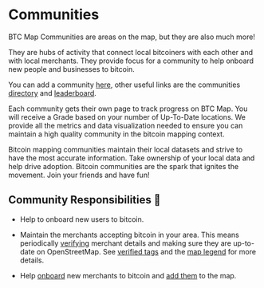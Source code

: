 # Communities

BTC Map Communities are areas on the map, but they are also much more!

They are hubs of activity that connect local bitcoiners with each other and with local merchants. They provide focus for a community to help onboard new people and businesses to bitcoin.

You can add a community [here](https://btcmap.org/communities/add), other useful links are the communities [directory](https://btcmap.org/communities) and [leaderboard](https://btcmap.org/communities/leaderboard).

Each community gets their own page to track progress on BTC Map. You will receive a Grade based on your number of Up-To-Date locations. We provide all the metrics and data visualization needed to ensure you can maintain a high quality community in the bitcoin mapping context.

Bitcoin mapping communities maintain their local datasets and strive to have the most accurate information. Take ownership of your local data and help drive adoption. Bitcoin communities are the spark that ignites the movement. Join your friends and have fun!

## Community Responsibilities 🧡

- Help to onboard new users to bitcoin.

- Maintain the merchants accepting bitcoin in your area. This means periodically [verifying](verifying-locations.html) merchant details and making sure they are up-to-date on OpenStreetMap. See [verified tags](tagging-instructions.html#verified-tags---more-information) and the [map legend](map-legend.html#verified) for more details.

- Help [onboard](onboarding-merchants.html) new merchants to bitcoin and [add them](tagging-instructions.html) to the map.
